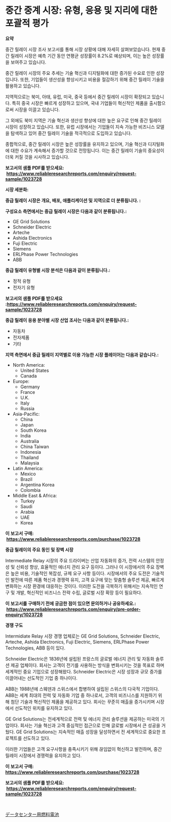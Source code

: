 <p><h1>중간 중계 시장: 유형, 응용 및 지리에 대한 포괄적 평가</h1></p><p><strong>요약</strong></p>
<p><p>중간 릴레이 시장 조사 보고서를 통해 시장 상황에 대해 자세히 살펴보았습니다. 현재 중간 릴레이 시장은 예측 기간 동안 연평균 성장률이 8.2%로 예상되며, 이는 높은 성장률을 보여주고 있습니다.</p><p>중간 릴레이 시장의 주요 추세는 기술 혁신과 디지털화에 대한 증가된 수요로 인한 성장입니다. 또한, 기업들이 생산성을 향상시키고 비용을 절감하기 위해 중간 릴레이 기술을 활용하고 있습니다.</p><p>지역적으로는 북미, 아태, 유럽, 미국, 중국 등에서 중간 릴레이 시장이 확장되고 있습니다. 특히 중국 시장은 빠르게 성장하고 있으며, 국내 기업들이 혁신적인 제품을 출시함으로써 시장을 이끌고 있습니다.</p><p>그 외에도 북미 지역은 기술 혁신과 생산성 향상에 대한 높은 요구로 인해 중간 릴레이 시장이 성장하고 있습니다. 또한, 유럽 시장에서는 기업들이 지속 가능한 비즈니스 모델을 탐색하고 있어 중간 릴레이 기술을 적극적으로 도입하고 있습니다.</p><p>종합적으로, 중간 릴레이 시장은 높은 성장률을 유지하고 있으며, 기술 혁신과 디지털화에 대한 수요가 계속해서 증가할 것으로 전망됩니다. 이는 중간 릴레이 기술의 중요성이 더욱 커질 것을 시사하고 있습니다.</p></p>
<p><strong>보고서의 샘플 PDF를 받으세요: &nbsp;<a href="https://www.reliableresearchreports.com/enquiry/request-sample/1023728">https://www.reliableresearchreports.com/enquiry/request-sample/1023728</a></strong></p>
<p><strong>시장 세분화:</strong></p>
<p><strong> 중급 릴레이 시장은 개요, 배포, 애플리케이션 및 지역으로 더 분류됩니다. :</strong></p>
<p><strong>구성요소 측면에서는 중급 릴레이 시장은 다음과 같이 분류됩니다.:</strong></p>
<p><ul><li>GE Grid Solutions</li><li>Schneider Electric</li><li>Arteche</li><li>Ashida Electronics</li><li>Fuji Electric</li><li>Siemens</li><li>ERLPhase Power Technologies</li><li>ABB</li></ul></p>
<p><strong> 중급 릴레이 유형별 시장 분석은 다음과 같이 분류됩니다.:</strong></p>
<p><ul><li>정적 유형</li><li>전자기 유형</li></ul></p>
<p><strong>보고서의 샘플 PDF를 받으세요 :<a href="https://www.reliableresearchreports.com/enquiry/request-sample/1023728">https://www.reliableresearchreports.com/enquiry/request-sample/1023728</a></strong></p>
<p><strong> 중급 릴레이 응용 분야별 시장 산업 조사는 다음과 같이 분류됩니다.:</strong></p>
<p><ul><li>자동차</li><li>전자제품</li><li>기타</li></ul></p>
<p><strong>지역 측면에서 중급 릴레이 지역별로 이용 가능한 시장 플레이어는 다음과 같습니다.:</strong></p>
<p><ul>
    <li>
        North America:
        <ul>
            <li>United States</li>
            <li>Canada</li>
        </ul>
    </li>
    <li>
        Europe:
        <ul>
            <li>Germany</li>
            <li>France</li>
            <li>U.K.</li>
            <li>Italy</li>
            <li>Russia</li>
        </ul>
    </li>
    <li>
        Asia-Pacific:
        <ul>
            <li>China</li>
            <li>Japan</li>
            <li>South Korea</li>
            <li>India</li>
            <li>Australia</li>
            <li>China Taiwan</li>
            <li>Indonesia</li>
            <li>Thailand</li>
            <li>Malaysia</li>
        </ul>
    </li>
    <li>
        Latin America:
        <ul>
            <li>Mexico</li>
            <li>Brazil</li>
            <li>Argentina Korea</li>
            <li>Colombia</li>
        </ul>
    </li>
    <li>
        Middle East & Africa:
        <ul>
            <li>Turkey</li>
            <li>Saudi</li>
            <li>Arabia</li>
            <li>UAE</li>
            <li>Korea</li>
        </ul>
    </li>
    </ul></p>
<p><strong>이 보고서 구매: &nbsp;<a href="https://www.reliableresearchreports.com/purchase/1023728">https://www.reliableresearchreports.com/purchase/1023728</a></strong></p>
<p><strong>중급 릴레이의 주요 동인 및 장벽 시장</strong></p>
<p><p>Intermediate Relay 시장의 주요 드라이버는 산업 자동화의 증가, 전력 시스템의 안정성 및 신뢰성 향상, 효율적인 에너지 관리 요구 등이다. 그러나 이 시장에서의 주요 장벽은 높은 비용, 기술적인 복잡성, 규제 요구 사항 등이다. 시장에서의 주요 도전은 기술적인 발전에 따른 제품 혁신과 경쟁력 유지, 고객 요구에 맞는 맞춤형 솔루션 제공, 빠르게 변화하는 시장 환경에 대응하는 것이다. 이러한 도전을 극복하기 위해서는 지속적인 연구 및 개발, 혁신적인 비즈니스 전략 수립, 글로벌 시장 확장 등이 필요하다.</p></p>
<p><strong>이 보고서를 구매하기 전에 궁금한 점이 있으면 문의하거나 공유하세요.: &nbsp;<a href="https://www.reliableresearchreports.com/enquiry/pre-order-enquiry/1023728">https://www.reliableresearchreports.com/enquiry/pre-order-enquiry/1023728</a></strong></p>
<p><strong>경쟁 구도</strong></p>
<p><p>Intermidiate Relay 시장 경쟁 업체로는 GE Grid Solutions, Schneider Electric, Arteche, Ashida Electronics, Fuji Electric, Siemens, ERLPhase Power Technologies, ABB 등이 있다. </p><p>Schneider Electric은 1836년에 설립된 프랑스의 글로벌 에너지 관리 및 자동화 솔루션 제공 업체이다. 회사는 고객이 전기를 사용하는 방식을 변화시키는 것을 목표로 하며 세계적인 중요 기업으로 성장해왔다. Schneider Electric은 시장 성장과 규모 증가를 이끌어내는 선도적인 기업 중 하나이다.</p><p>ABB는 1988년에 스웨덴과 스위스에서 합병하여 설립된 스위스의 다국적 기업이다. ABB는 세계 최대의 전력 및 자동화 기업 중 하나로서, 고객의 비즈니스를 지원하기 위해 첨단 기술과 혁신적인 제품을 제공하고 있다. 회사는 꾸준히 매출을 증가시키며 시장에서 선도적인 위치를 유지하고 있다.</p><p>GE Grid Solutions는 전세계적으로 전력 및 에너지 관리 솔루션을 제공하는 미국의 기업이다. 회사는 기술 혁신과 고객 중심적인 접근으로 인해 글로벌 시장에서 큰 성공을 거뒀다. GE Grid Solutions는 지속적인 매출 성장을 달성하면서 전 세계적으로 중요한 프로젝트를 선도하고 있다.</p><p>이러한 기업들은 고객 요구사항을 충족시키기 위해 끊임없이 혁신하고 발전하며, 중간 릴레이 시장에서 경쟁력을 유지하고 있다.</p></p>
<p><strong>이 보고서 구매: &nbsp; <a href="https://www.reliableresearchreports.com/purchase/1023728">https://www.reliableresearchreports.com/purchase/1023728</a></strong></p>
<p><strong>보고서의 샘플 PDF를 받으세요: &nbsp;<a href="https://www.reliableresearchreports.com/enquiry/request-sample/1023728">https://www.reliableresearchreports.com/enquiry/request-sample/1023728</a></strong><strong></strong></p>
<p>&nbsp;</p>
<p><p><a href="https://github.com/ksxzwxabcuynh011/Market-Research-Report-List-1/blob/main/12316099770.md">データセンター用燃料電池</a></p></p>